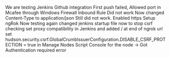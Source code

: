 We are testing Jenkins Github integration
First push failed, Allowed port in Mcafee through Windows Firewall Inbound Rule
Did not work
Now changed Content-Type to application/json
Still did not work. Enabled https
Setup ngRok Now testing again
changed jenkins startup file now to stop csrf checking
set proxy compatibility in Jenkins and added / at end of ngrok url
set hudson.security.csrf.GlobalCrumbIssuerConfiguration.DISABLE_CSRF_PROTECTION = true in Manage Nodes Script Console for the node -> Got Authentication required error

